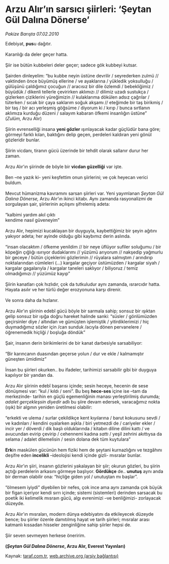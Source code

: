 # Arzu Alır’ın sarsıcı şiirleri: ‘Şeytan Gül Dalına Dönerse’

*Pakize Barışta 07.02.2010*

<div class="yazi">Edebiyat, <b>pus</b>u dağıtır. <br/><br/>Karanlığı da deler geçer hatta. <br/><br/>Şiir ise bütün kubbeleri deler geçer; sadece gök kubbeyi kutsar. <br/><br/>Şairden dinleyelim: “bu kubbe neyin üstüne devrilir / seyrederken zulmü // vaktinden önce büyümüş ellerine / ve ayaklarına / yükledik yoksulluğu / gülüşünü çaldığımız çocuğun // aracısız bir dile özlemdi / bebekliğimiz / büyüdük / dikenli tellerle çevirirken aklımızı // dilimiz uzadı sustukça / gizlerken çiziklerini yüreğimizin // kulaklarıma dökülen adsız çağrılar / tüterken / sıcak bir çaya saklarım soğuk akşamı // eteğimde bir taş birikmiş / bir taş / bir acı yerleşmiş göğsüme / diyorum ki / kırıp / bunca sırtlanın aklımıza kurduğu düzeni / salayım kabaran öfkemi insanlığın üstüne” (<i>Zulüm, </i>Arzu Alır) <br/><br/>Şiirin evrenselliği insana <b>yeni gözler</b> ışınlayacak kadar güçlüdür bana göre; görmeyi farklı kılan, baktığını delip geçen, perdeleri kaldıran yeni gönül gözleridir bunlar. <br/><br/>Şiirin vicdanı, tiranın gücü üzerinde bir tehdit olarak sallanır durur her zaman. <br/><br/>Arzu Alır’ın şiirinde de böyle bir <b>vicdan güzelliği</b> var işte. <br/><br/>Ben –ne yazık ki- yeni keşfettim onun şiirlerini; ve çok heyecan verici buldum. <br/><br/>Mevcut hümanizma kavramını sarsan şiirleri var. Yeni yayımlanan <i>Şeytan Gül Dalına Dönerse,</i> Arzu Alır’ın ikinci kitabı. Aynı zamanda rasyonalizmi de sorgulayan şair, şiirlerinin açılışını şifrelemiş adeta: <br/><br/>“kalbimi yardım akıl çıktı <br/>kendime nasıl güveneyim” <br/><br/>Arzu Alır, hepimizi kucaklayan bir duyguyla, kaybettiğimiz bir şeyin ağıtını yakıyor adeta; her ayinde olduğu gibi kaybımız derin aslında. <br/><br/>“insan olacaktım / öfkeme yenildim // bir neye üflüyor sufiler soluğumu / bir köpeğin çığlığı ısırıyor dudaklarımı // yüzümü arıyorum // nakşedip yağmurlu bir geceye / bütün çiçeklerini gözlerimin // rüyalara salmıştım / arındırıp noktalarından cümleleri (…) kargalar geçiyor üstümüzden / kargalar siyah / kargalar gagalarıyla / kargalar taneleri saklıyor / biliyoruz / temiz olmadığımızı // yüzümüz kayıp” <br/><br/>Şiirin kanatları çok hızlıdır, çok da tutkuludur aynı zamanda, ısrarcıdır hatta. Hayata asılır ve her türlü değer erozyonuna karşı direnir. <br/><br/>Ve sonra daha da hızlanır. <br/><br/>Arzu Alır’ın şiirinin edebî gücü böyle bir sarmala sahip; sonsuz bir ışıktan gelip sonsuz bir ışığa doğru hareket halinde sanki: “süsler / gönlümüzden geçirsinler diye / altından ve gümüşten işlemiştik / yitirdiklerimizi / hiç duymadığımız sözler için /can sunduk /acıyla dönen pervanelere /öğrenemedik hiçliği /<i> </i>boşluğa döndük” <br/><br/>Şair, insanın derin birikimlerini de bir kanat darbesiyle sarsabiliyor: <br/><br/>“Bir karıncanın duasından geçerse yolun / dur ve ekle / kalmamıştır güneşten ümidimiz” <br/><br/>İnsan bu şiirleri okurken.. bu ifadeler, tarihimizi sarsabilir gibi bir duyguya kapılıyor bir yandan da. <br/><br/>Arzu Alır şiirinin edebî başarısı içinde; sesin heceye, hecenin de sese dönüşmesi var: “kul / kıldı / seni”. Bu beş <b>hece-ses</b> içine ise –tam da merkezinde- tarihin en güçlü egemenliğinin manası yerleştirilmiş durumda; <i>adalet gerçekleşsin diyedir</i> adlı bu şiire devam edersek, varacağımız nokta (ışık) bir algının yeniden üretilmesi olabilir: <br/><br/>“erkekti ve ulema / surlar çekildikçe kent kıyılarına / barut kokusunu sevdi / ve kadınları / kendini oyalarken aşkla / biri yetmezdi de / cariyeler ekler / incir yer / döverdi / dik başlı olduklarında / kitabın diline dilini kattı / ve avucundan evirip çevirip / cehennemi kadına <i>sattı</i> / yeşil zehrini akıttıysa da selama / adalet dilemelisin / sesin dolana dek tüm kuytulara”<b> <br/><br/>Erk</b>in maskülen gücünün hem fiziki hem de şeytani kurnazlığını ve tezgâhını deşifre eden<b> incelikli</b> –ideolojisi kendi içinde gizli- mısralar bunlar. <br/><br/>Arzu Alır’ın şiiri, insanın gözlerini yakalayan bir şiir; okurun gözleri, bu şiirin açtığı perdelerin arkasını görmeye başlıyor. <b>Gördükçe</b> de.. <b>unutuş</b> aynı anda bir derman olabilir ona: “hiçliğe giden yol / unutuştan mı başlar”. <br/><br/>“ölmesem iyiydi” diyebilen bir nefes, çok ince ama aynı zamanda çok büyük bir figan içeriyor kendi sırrı içinde; sistemi (sistemleri) derinden sarsacak bu poetik iki kelimelik mısraın gücü, algı evrenimizi –ve benliğimizi- zorlayacak düzeyde. <br/><br/>Arzu Alır’ın mısraları, modern dünya edebiyatını da etkileyecek düzeyde bence; bu şiirler özenle damıtılmış hayat ve tarih şiirleri; mısralar arası katmanlı kıssadan hisseler zenginliğine sahip şiirler hepsi de. <br/><br/>Şiir seven sevmeyen herkese öneririm.<b> <br/><br/>(<i>Şeytan Gül Dalına Dönerse</i>, Arzu Alır, Everest Yayınları)</b></div>

Kaynak: [taraf.com.tr](http://www.taraf.com.tr:80/makale/9912.htm), [web.archive.org (arşiv bağlantısı)](http://web.archive.org/web/20100429061113/http://www.taraf.com.tr:80/makale/9912.htm)
